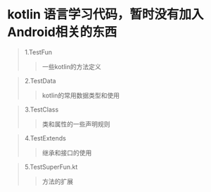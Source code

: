 # kotlin 语言学习代码，暂时没有加入Android相关的东西  

> 1.TestFun  
>   > 一些kotlin的方法定义  

> 2.TestData     
> > kotlin的常用数据类型和使用    

> 3.TestClass  
> > 类和属性的一些声明规则

> 4.TestExtends  
> > 继承和接口的使用  

> 5.TestSuperFun.kt  
> > 方法的扩展  